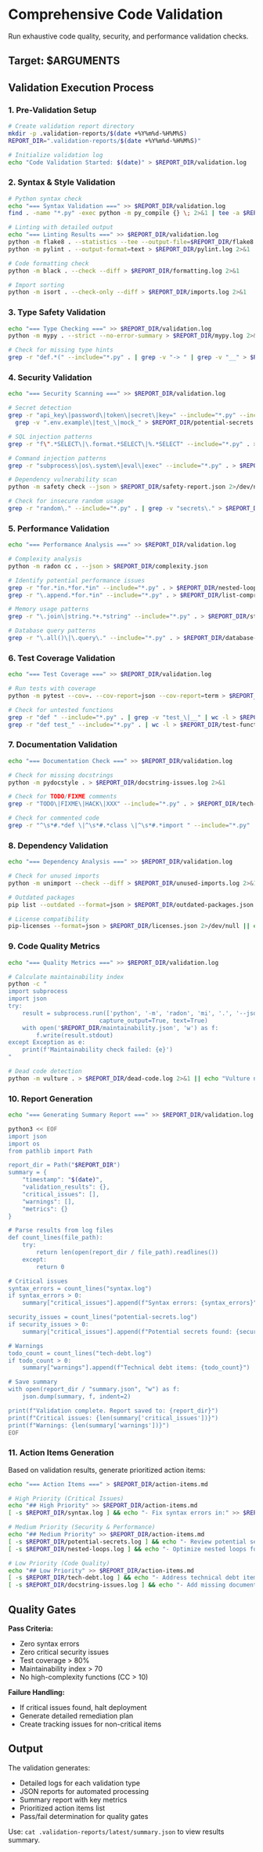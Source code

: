# Comprehensive Code Validation

Run exhaustive code quality, security, and performance validation checks.

## Target: $ARGUMENTS

## Validation Execution Process

### 1. **Pre-Validation Setup**

```bash
# Create validation report directory
mkdir -p .validation-reports/$(date +%Y%m%d-%H%M%S)
REPORT_DIR=".validation-reports/$(date +%Y%m%d-%H%M%S)"

# Initialize validation log
echo "Code Validation Started: $(date)" > $REPORT_DIR/validation.log
```

### 2. **Syntax & Style Validation**

```bash
# Python syntax check
echo "=== Syntax Validation ===" >> $REPORT_DIR/validation.log
find . -name "*.py" -exec python -m py_compile {} \; 2>&1 | tee -a $REPORT_DIR/syntax.log

# Linting with detailed output
echo "=== Linting Results ===" >> $REPORT_DIR/validation.log
python -m flake8 . --statistics --tee --output-file=$REPORT_DIR/flake8.log
python -m pylint . --output-format=text > $REPORT_DIR/pylint.log 2>&1

# Code formatting check
python -m black . --check --diff > $REPORT_DIR/formatting.log 2>&1

# Import sorting
python -m isort . --check-only --diff > $REPORT_DIR/imports.log 2>&1
```

### 3. **Type Safety Validation**

```bash
echo "=== Type Checking ===" >> $REPORT_DIR/validation.log
python -m mypy . --strict --no-error-summary > $REPORT_DIR/mypy.log 2>&1

# Check for missing type hints
grep -r "def.*(" --include="*.py" . | grep -v "-> " | grep -v "__" > $REPORT_DIR/missing-types.log
```

### 4. **Security Validation**

```bash
echo "=== Security Scanning ===" >> $REPORT_DIR/validation.log

# Secret detection
grep -r "api_key\|password\|token\|secret\|key=" --include="*.py" --include="*.js" . | \
  grep -v ".env.example\|test_\|mock_" > $REPORT_DIR/potential-secrets.log

# SQL injection patterns
grep -r "f\".*SELECT\|\.format.*SELECT\|%.*SELECT" --include="*.py" . > $REPORT_DIR/sql-injection-risks.log

# Command injection patterns  
grep -r "subprocess\|os\.system\|eval\|exec" --include="*.py" . > $REPORT_DIR/command-injection-risks.log

# Dependency vulnerability scan
python -m safety check --json > $REPORT_DIR/safety-report.json 2>/dev/null || echo "Safety scan failed"

# Check for insecure random usage
grep -r "random\." --include="*.py" . | grep -v "secrets\." > $REPORT_DIR/insecure-random.log
```

### 5. **Performance Validation**

```bash
echo "=== Performance Analysis ===" >> $REPORT_DIR/validation.log

# Complexity analysis
python -m radon cc . --json > $REPORT_DIR/complexity.json

# Identify potential performance issues
grep -r "for.*in.*for.*in" --include="*.py" . > $REPORT_DIR/nested-loops.log
grep -r "\.append.*for.*in" --include="*.py" . > $REPORT_DIR/list-comprehension-candidates.log

# Memory usage patterns
grep -r "\.join\|string.*+.*string" --include="*.py" . > $REPORT_DIR/string-concat-issues.log

# Database query patterns
grep -r "\.all()\|\.query\." --include="*.py" . > $REPORT_DIR/database-queries.log
```

### 6. **Test Coverage Validation**

```bash
echo "=== Test Coverage ===" >> $REPORT_DIR/validation.log

# Run tests with coverage
python -m pytest --cov=. --cov-report=json --cov-report=term > $REPORT_DIR/test-coverage.log 2>&1

# Check for untested functions
grep -r "def " --include="*.py" . | grep -v "test_\|__" | wc -l > $REPORT_DIR/total-functions.log
grep -r "def test_" --include="*.py" . | wc -l > $REPORT_DIR/test-functions.log
```

### 7. **Documentation Validation**

```bash
echo "=== Documentation Check ===" >> $REPORT_DIR/validation.log

# Check for missing docstrings
python -m pydocstyle . > $REPORT_DIR/docstring-issues.log 2>&1

# Check for TODO/FIXME comments
grep -r "TODO\|FIXME\|HACK\|XXX" --include="*.py" . > $REPORT_DIR/tech-debt.log

# Check for commented code
grep -r "^\s*#.*def \|^\s*#.*class \|^\s*#.*import " --include="*.py" . > $REPORT_DIR/commented-code.log
```

### 8. **Dependency Validation**

```bash
echo "=== Dependency Analysis ===" >> $REPORT_DIR/validation.log

# Check for unused imports
python -m unimport --check --diff > $REPORT_DIR/unused-imports.log 2>&1

# Outdated packages
pip list --outdated --format=json > $REPORT_DIR/outdated-packages.json 2>/dev/null

# License compatibility
pip-licenses --format=json > $REPORT_DIR/licenses.json 2>/dev/null || echo "pip-licenses not available"
```

### 9. **Code Quality Metrics**

```bash
echo "=== Quality Metrics ===" >> $REPORT_DIR/validation.log

# Calculate maintainability index
python -c "
import subprocess
import json
try:
    result = subprocess.run(['python', '-m', 'radon', 'mi', '.', '--json'], 
                          capture_output=True, text=True)
    with open('$REPORT_DIR/maintainability.json', 'w') as f:
        f.write(result.stdout)
except Exception as e:
    print(f'Maintainability check failed: {e}')
"

# Dead code detection
python -m vulture . > $REPORT_DIR/dead-code.log 2>&1 || echo "Vulture not available"
```

### 10. **Report Generation**

```bash
echo "=== Generating Summary Report ===" >> $REPORT_DIR/validation.log

python3 << EOF
import json
import os
from pathlib import Path

report_dir = Path("$REPORT_DIR")
summary = {
    "timestamp": "$(date)",
    "validation_results": {},
    "critical_issues": [],
    "warnings": [],
    "metrics": {}
}

# Parse results from log files
def count_lines(file_path):
    try:
        return len(open(report_dir / file_path).readlines())
    except:
        return 0

# Critical issues
syntax_errors = count_lines("syntax.log")
if syntax_errors > 0:
    summary["critical_issues"].append(f"Syntax errors: {syntax_errors}")

security_issues = count_lines("potential-secrets.log")
if security_issues > 0:
    summary["critical_issues"].append(f"Potential secrets found: {security_issues}")

# Warnings
todo_count = count_lines("tech-debt.log")
if todo_count > 0:
    summary["warnings"].append(f"Technical debt items: {todo_count}")

# Save summary
with open(report_dir / "summary.json", "w") as f:
    json.dump(summary, f, indent=2)

print(f"Validation complete. Report saved to: {report_dir}")
print(f"Critical issues: {len(summary['critical_issues'])}")
print(f"Warnings: {len(summary['warnings'])}")
EOF
```

### 11. **Action Items Generation**

Based on validation results, generate prioritized action items:

```bash
echo "=== Action Items ===" > $REPORT_DIR/action-items.md

# High Priority (Critical Issues)
echo "## High Priority" >> $REPORT_DIR/action-items.md
[ -s $REPORT_DIR/syntax.log ] && echo "- Fix syntax errors in:" >> $REPORT_DIR/action-items.md && head -5 $REPORT_DIR/syntax.log >> $REPORT_DIR/action-items.md

# Medium Priority (Security & Performance)
echo "## Medium Priority" >> $REPORT_DIR/action-items.md
[ -s $REPORT_DIR/potential-secrets.log ] && echo "- Review potential secrets:" >> $REPORT_DIR/action-items.md
[ -s $REPORT_DIR/nested-loops.log ] && echo "- Optimize nested loops for performance" >> $REPORT_DIR/action-items.md

# Low Priority (Code Quality)
echo "## Low Priority" >> $REPORT_DIR/action-items.md
[ -s $REPORT_DIR/tech-debt.log ] && echo "- Address technical debt items" >> $REPORT_DIR/action-items.md
[ -s $REPORT_DIR/docstring-issues.log ] && echo "- Add missing documentation" >> $REPORT_DIR/action-items.md
```

## Quality Gates

**Pass Criteria:**
- Zero syntax errors
- Zero critical security issues
- Test coverage > 80%
- Maintainability index > 70
- No high-complexity functions (CC > 10)

**Failure Handling:**
- If critical issues found, halt deployment
- Generate detailed remediation plan
- Create tracking issues for non-critical items

## Output

The validation generates:
- Detailed logs for each validation type
- JSON reports for automated processing
- Summary report with key metrics
- Prioritized action items list
- Pass/fail determination for quality gates

Use: `cat .validation-reports/latest/summary.json` to view results summary.